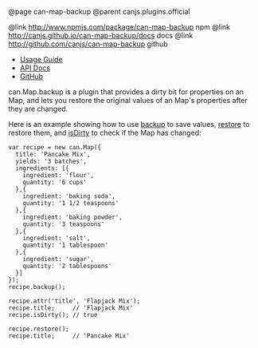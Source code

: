 @page can-map-backup
@parent canjs.plugins.official

@link http://www.npmjs.com/package/can-map-backup npm
@link http://canjs.github.io/can-map-backup/docs docs
@link http://github.com/canjs/can-map-backup github

- [Usage Guide](http://canjs.github.io/can-map-backup/docs/can.Map.backup.html)
- [API Docs](http://canjs.github.io/can-map-backup/docs/can.Map.backup.prototype.backup.html)
- [GitHub](http://github.com/canjs/can-view-modifiers)

can.Map.backup is a plugin that provides a dirty bit for properties on an Map, and lets you restore the original values of an Map's properties after they are changed.

Here is an example showing how to use [backup](http://canjs.github.io/can-map-backup/docs/can.Map.backup.prototype.backup.html) to save values, [restore](http://canjs.github.io/can-map-backup/docs/can.Map.backup.prototype.restore.html) to restore them, and [isDirty](http://canjs.github.io/can-map-backup/docs/can.Map.backup.prototype.isDirty.html) to check if the Map has changed:

```
var recipe = new can.Map({
  title: 'Pancake Mix',
  yields: '3 batches',
  ingredients: [{
    ingredient: 'flour',
    quantity: '6 cups'
  },{
    ingredient: 'baking soda',
    quantity: '1 1/2 teaspoons'
  },{
    ingredient: 'baking powder',
    quantity: '3 teaspoons'
  },{
    ingredient: 'salt',
    quantity: '1 tablespoon'
  },{
    ingredient: 'sugar',
    quantity: '2 tablespoons'
  }]
});
recipe.backup();

recipe.attr('title', 'Flapjack Mix');
recipe.title;     // 'Flapjack Mix'
recipe.isDirty(); // true

recipe.restore();
recipe.title;     // 'Pancake Mix'
```
